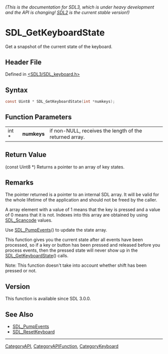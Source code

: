 ###### (This is the documentation for SDL3, which is under heavy development and the API is changing! [SDL2](https://wiki.libsdl.org/SDL2/) is the current stable version!)
# SDL_GetKeyboardState

Get a snapshot of the current state of the keyboard.

## Header File

Defined in [<SDL3/SDL_keyboard.h>](https://github.com/libsdl-org/SDL/blob/main/include/SDL3/SDL_keyboard.h)

## Syntax

```c
const Uint8 * SDL_GetKeyboardState(int *numkeys);
```

## Function Parameters

|       |             |                                                         |
| ----- | ----------- | ------------------------------------------------------- |
| int * | **numkeys** | if non-NULL, receives the length of the returned array. |

## Return Value

(const Uint8 *) Returns a pointer to an array of key states.

## Remarks

The pointer returned is a pointer to an internal SDL array. It will be
valid for the whole lifetime of the application and should not be freed by
the caller.

A array element with a value of 1 means that the key is pressed and a value
of 0 means that it is not. Indexes into this array are obtained by using
[SDL_Scancode](SDL_Scancode) values.

Use [SDL_PumpEvents](SDL_PumpEvents)() to update the state array.

This function gives you the current state after all events have been
processed, so if a key or button has been pressed and released before you
process events, then the pressed state will never show up in the
[SDL_GetKeyboardState](SDL_GetKeyboardState)() calls.

Note: This function doesn't take into account whether shift has been
pressed or not.

## Version

This function is available since SDL 3.0.0.

## See Also

- [SDL_PumpEvents](SDL_PumpEvents)
- [SDL_ResetKeyboard](SDL_ResetKeyboard)

----
[CategoryAPI](CategoryAPI), [CategoryAPIFunction](CategoryAPIFunction), [CategoryKeyboard](CategoryKeyboard)

